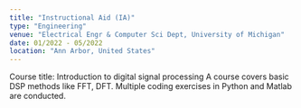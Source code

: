 ```yaml
---
title: "Instructional Aid (IA)"
type: "Engineering"
venue: "Electrical Engr & Computer Sci Dept, University of Michigan"
date: 01/2022 - 05/2022
location: "Ann Arbor, United States"
---
```


Course title: Introduction to digital signal processing
A course covers basic DSP methods like FFT, DFT. Multiple coding exercises in Python and Matlab are conducted.
